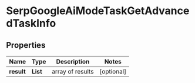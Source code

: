 # SerpGoogleAiModeTaskGetAdvancedTaskInfo


## Properties

| Name | Type | Description | Notes |
|------------ | ------------- | ------------- | -------------|
**result** | **List<SerpGoogleAiModeTaskGetAdvancedResultInfo>** | array of results |[optional]|